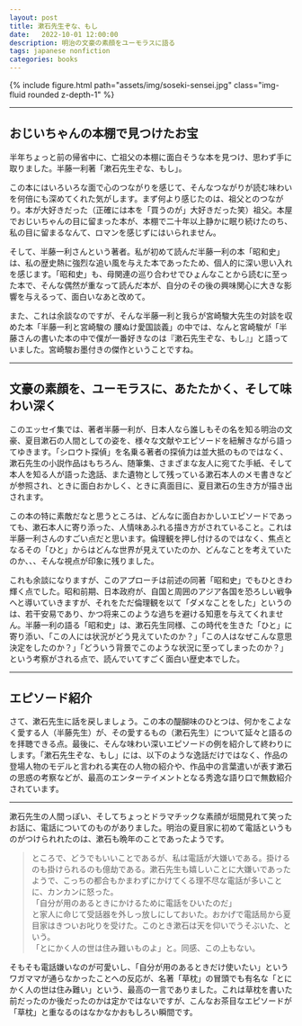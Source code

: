 ```yaml
---
layout: post
title: 漱石先生ぞな、もし
date:   2022-10-01 12:00:00
description: 明治の文豪の素顔をユーモラスに語る
tags: japanese nonfiction
categories: books
---
```


<div class="row mt-3">
    <div class="col-sm mt-3 mt-md-0">
        {% include figure.html path="assets/img/soseki-sensei.jpg" class="img-fluid rounded z-depth-1" %}
    </div>
</div>

<hr>

## おじいちゃんの本棚で見つけたお宝

半年ちょっと前の帰省中に、亡祖父の本棚に面白そうな本を見つけ、思わず手に取りました。半藤一利著「漱石先生ぞな、もし」。

この本にはいろいろな面で心のつながりを感じて、そんなつながりが読む味わいを何倍にも深めてくれた気がします。まず何より感じたのは、祖父とのつながり。本が大好きだった（正確には本を「買うのが」大好きだった笑）祖父。本屋でおじいちゃんの目に留まった本が、本棚で二十年以上静かに眠り続けたのち、私の目に留まるなんて、ロマンを感じずにはいられません。

そして、半藤一利さんという著者。私が初めて読んだ半藤一利の本「昭和史」は、私の歴史熱に強烈な追い風を与えた本であったため、個人的に深い思い入れを感じます。「昭和史」も、母関連の巡り合わせでひょんなことから読むに至った本で、そんな偶然が重なって読んだ本が、自分のその後の興味関心に大きな影響を与えるって、面白いなあと改めて。

また、これは余談なのですが、そんな半藤一利と我らが宮崎駿大先生の対談を収めた本「半藤一利と宮崎駿の 腰ぬけ愛国談義」の中では、なんと宮崎駿が「半藤さんの書いた本の中で僕が一番好きなのは『漱石先生ぞな、もし』」と語っていました。宮崎駿お墨付きの傑作ということですね。

<hr>

## 文豪の素顔を、ユーモラスに、あたたかく、そして味わい深く

このエッセイ集では、著者半藤一利が、日本人なら誰しもその名を知る明治の文豪、夏目漱石の人間としての姿を、様々な文献やエピソードを紐解きながら語ってゆきます。「シロウト探偵」を名乗る著者の探偵力は並大抵のものではなく、漱石先生の小説作品はもちろん、随筆集、さまざまな友人に宛てた手紙、そして本人を知る人が語った逸話、また遺物として残っている漱石本人のメモ書きなどが参照され、ときに面白おかしく、ときに真面目に、夏目漱石の生き方が描き出されます。

この本の特に素敵だなと思うところは、どんなに面白おかしいエピソードであっても、漱石本人に寄り添った、人情味あふれる描き方がされていること。これは半藤一利さんのすごい点だと思います。倫理観を押し付けるのではなく、焦点となるその「ひと」からはどんな世界が見えていたのか、どんなことを考えていたのか、、、そんな視点が印象に残りました。

これも余談になりますが、このアプローチは前述の同著「昭和史」でもひときわ輝く点でした。昭和前期、日本政府が、自国と周囲のアジア各国を恐ろしい戦争へと導いていきますが、それをただ倫理観を以て「ダメなことをした」というのは、若干安易であり、かつ将来このような過ちを避ける知恵を与えてくれません。半藤一利の語る「昭和史」は、漱石先生同様、この時代を生きた「ひと」に寄り添い、「この人には状況がどう見えていたのか？」「この人はなぜこんな意思決定をしたのか？」「どういう背景でこのような状況に至ってしまったのか？」という考察がされる点で、読んでいてすごく面白い歴史本でした。

<hr>

## エピソード紹介

さて、漱石先生に話を戻しましょう。この本の醍醐味のひとつは、何かをこよなく愛する人（半藤先生）が、その愛するもの（漱石先生）について延々と語るのを拝聴できる点。最後に、そんな味わい深いエピソードの例を紹介して終わりにします。「漱石先生ぞな、もし」には、以下のような逸話だけではなく、作品の登場人物のモデルと言われる実在の人物の紹介や、作品中の言葉遣いが表す漱石の思惑の考察などが、最高のエンターテイメントとなる秀逸な語り口で無数紹介されています。

<hr>

漱石先生の人間っぽい、そしてちょっとドラマチックな素顔が垣間見れて笑ったお話に、電話についてのものがありました。明治の夏目家に初めて電話というものがつけられれたのは、漱石も晩年のことであったようです。

<blockquote>
    ところで、どうでもいいことであるが、私は電話が大嫌いである。掛けるのも掛けられるのも億劫である。漱石先生も嬉しいことに大嫌いであったようで、こっちの都合もかまわずにかけてくる理不尽な電話が多いことに、カンカンに怒った。
    <br>
    「自分が用のあるときにかけるために電話をひいたのだ」
    <br>
    と家人に命じて受話器を外しっ放しにしておいた。おかげで電話局から夏目家はきついお叱りを受けた。このとき漱石は天を仰いでうそぶいた、という。
    <br>
    「とにかく人の世は住み難いものよ」と。同感、この上もない。
</blockquote>

そもそも電話嫌いなのが可愛いし、「自分が用のあるときだけ使いたい」というワガママが通らなかったことへの反応が、名著「草枕」の冒頭でも有名な「とにかく人の世は住み難い」という、最高の一言でありました。これは草枕を書いた前だったのか後だったのかは定かではないですが、こんなお茶目なエピソードが「草枕」と重なるのはなかなかおもしろい瞬間です。

